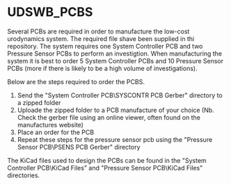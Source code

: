 # UDSWB_PCBS

Several PCBs are required in order to manufacture the low-cost urodynamics system. The required file shave been supplied in thi repository.
The system requires one System Controller PCB and two Pressure Sensor PCBs to perform an investigtion.
When manufacturing the system it is best to order 5 System Controller PCBs and 10 Pressure Sensor PCBs (more if there is likely to be a high volume of investigations).

Below are the steps required to order the PCBS.

1. Send the "System Controller PCB\SYSCONTR PCB Gerber" directory to a zipped folder
2. Uploade the zipped folder to a PCB manufacture of your choice (Nb. Check the gerber file using an online viewer, often found on the manufactures website)
3. Place an order for the PCB
4. Repeat these steps for the pressure sensor pcb using the "Pressure Sensor PCB\PSENS PCB Gerber" directory

The KiCad files used to design the PCBs can be found in the "System Controller PCB\KiCad Files" and "Pressure Sensor PCB\KiCad Files" directories.